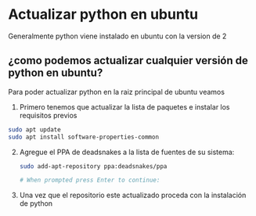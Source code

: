 # Actualizar python en ubuntu



Generalmente python viene instalado en ubuntu con la version de 2

## ¿como podemos actualizar cualquier versión de python en ubuntu?

Para poder actualizar python en la raiz principal de ubuntu veamos

1.  Primero tenemos que actualizar la lista de paquetes e instalar los requisitos previos

   ```bash
   sudo apt update
   sudo apt install software-properties-common
   ```

2. Agregue el PPA de deadsnakes a la lista de fuentes de su sistema:

   ```bash
   sudo add-apt-repository ppa:deadsnakes/ppa
   
   # When prompted press Enter to continue:
   
   
   ```

3. Una vez que el repositorio este actualizado proceda con la instalación de python

   ```
   
   ```

   


